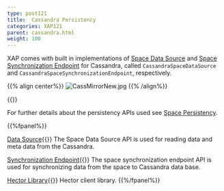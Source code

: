 ```yaml
---
type: post121
title:  Cassandra Persistency
categories: XAP121
parent: cassandra.html
weight: 100
---
```






XAP comes with built in implementations of [Space Data Source](./space-data-source-api.html) and [Space Synchronization Endpoint](./space-synchronization-endpoint-api.html) for Cassandra, called `CassandraSpaceDataSource` and `CassandraSpaceSynchronizationEndpoint`, respectively.


{{% align center%}}
![CassMirrorNew.jpg](/attachment_files/CassMirrorNew.jpg)
{{% /align%}}

{{<wbr>}}


For further details about the persistency APIs used see [Space Persistency](./space-persistency.html).


{{%fpanel%}}

[Data Source](./cassandra-space-data-source.html){{<wbr>}}
The Space Data Source API is used for reading data and meta data from the Cassandra.

[Synchronization Endpoint](./cassandra-space-synchronization-endpoint.html){{<wbr>}}
The space synchronization endpoint API is used for synchronizing data from the space to Cassandra data base.

[Hector Library](./cassandra-hector-client.html){{<wbr>}}
Hector client library.
{{%/fpanel%}}



